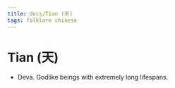 ```yaml
---
title: docs/Tian (天)
tags: folklore chinese
---
```


# Tian (天)
- Deva. Godlike beings with extremely long lifespans.